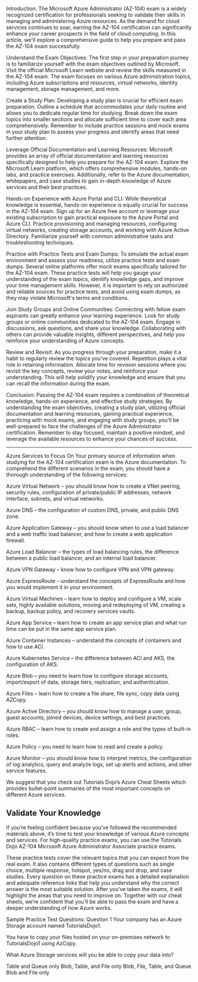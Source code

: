 
Introduction:
The Microsoft Azure Administrator (AZ-104) exam is a widely recognized certification for professionals seeking to validate their skills in managing and administering Azure resources. As the demand for cloud services continues to soar, earning the AZ-104 certification can significantly enhance your career prospects in the field of cloud computing. In this article, we'll explore a comprehensive guide to help you prepare and pass the AZ-104 exam successfully.

Understand the Exam Objectives:
The first step in your preparation journey is to familiarize yourself with the exam objectives outlined by Microsoft. Visit the official Microsoft Learn website and review the skills measured in the AZ-104 exam. The exam focuses on various Azure administration topics, including Azure subscriptions and resources, virtual networks, identity management, storage management, and more.

Create a Study Plan:
Developing a study plan is crucial for efficient exam preparation. Outline a schedule that accommodates your daily routine and allows you to dedicate regular time for studying. Break down the exam topics into smaller sections and allocate sufficient time to cover each area comprehensively. Remember to include practice sessions and mock exams in your study plan to assess your progress and identify areas that need further attention.

Leverage Official Documentation and Learning Resources:
Microsoft provides an array of official documentation and learning resources specifically designed to help you prepare for the AZ-104 exam. Explore the Microsoft Learn platform, which offers comprehensive modules, hands-on labs, and practice exercises. Additionally, refer to the Azure documentation, whitepapers, and case studies to gain in-depth knowledge of Azure services and their best practices.

Hands-on Experience with Azure Portal and CLI:
While theoretical knowledge is essential, hands-on experience is equally crucial for success in the AZ-104 exam. Sign up for an Azure free account or leverage your existing subscription to gain practical exposure to the Azure Portal and Azure CLI. Practice provisioning and managing resources, configuring virtual networks, creating storage accounts, and working with Azure Active Directory. Familiarize yourself with common administrative tasks and troubleshooting techniques.

Practice with Practice Tests and Exam Dumps:
To simulate the actual exam environment and assess your readiness, utilize practice tests and exam dumps. Several online platforms offer mock exams specifically tailored for the AZ-104 exam. These practice tests will help you gauge your understanding of the exam topics, identify knowledge gaps, and improve your time management skills. However, it is important to rely on authorized and reliable sources for practice tests, and avoid using exam dumps, as they may violate Microsoft's terms and conditions.

Join Study Groups and Online Communities:
Connecting with fellow exam aspirants can greatly enhance your learning experience. Look for study groups or online communities dedicated to the AZ-104 exam. Engage in discussions, ask questions, and share your knowledge. Collaborating with others can provide valuable insights, different perspectives, and help you reinforce your understanding of Azure concepts.

Review and Revisit:
As you progress through your preparation, make it a habit to regularly review the topics you've covered. Repetition plays a vital role in retaining information. Allocate time for revision sessions where you revisit the key concepts, review your notes, and reinforce your understanding. This will help solidify your knowledge and ensure that you can recall the information during the exam.

Conclusion:
Passing the AZ-104 exam requires a combination of theoretical knowledge, hands-on experience, and effective study strategies. By understanding the exam objectives, creating a study plan, utilizing official documentation and learning resources, gaining practical experience, practicing with mock exams, and engaging with study groups, you'll be well-prepared to face the challenges of the Azure Administrator certification. Remember to stay focused, maintain a positive mindset, and leverage the available resources to enhance your chances of success. 


-------------------

Azure Services to Focus On
Your primary source of information when studying for the AZ-104 certification exam is the Azure documentation. To comprehend the different scenarios in the exam, you should have a thorough understanding of the following services:

Azure Virtual Network – you should know how to create a VNet peering, security rules, configuration of private/public IP addresses, network interface, subnets, and virtual networks.

Azure DNS – the configuration of custom DNS, private, and public DNS zone.

Azure Application Gateway – you should know when to use a load balancer and a web traffic load balancer, and how to create a web application firewall.

Azure Load Balancer – the types of load balancing rules, the difference between a public load balancer, and an internal load balancer.

Azure VPN Gateway – know how to configure VPN and VPN gateway.

Azure ExpressRoute – understand the concepts of ExpressRoute and how you would implement it in your environment.

Azure Virtual Machines – learn how to deploy and configure a VM, scale sets, highly available solutions, moving and redeploying of VM, creating a backup, backup policy, and recovery services vaults.

Azure App Service – learn how to create an app service plan and what run time can be put in the same app service plan.

Azure Container Instances – understand the concepts of containers and how to use ACI.

Azure Kubernetes Service – the difference between ACI and AKS, the configuration of AKS.

Azure Blob – you need to learn how to configure storage accounts, import/export of data, storage tiers, replication, and authentication.

Azure Files – learn how to create a file share, file sync, copy data using AZCopy.

Azure Active Directory – you should know how to manage a user, group, guest accounts, joined devices, device settings, and best practices.

Azure RBAC – learn how to create and assign a role and the types of built-in roles.

Azure Policy – you need to learn how to read and create a policy.

Azure Monitor – you should know how to interpret metrics, the configuration of log analytics, query and analyze logs, set up alerts and actions, and other service features.

We suggest that you check out Tutorials Dojo’s Azure Cheat Sheets which provides bullet-point summaries of the most important concepts on different Azure services.

## Validate Your Knowledge
If you’re feeling confident because you’ve followed the recommended materials above, it’s time to test your knowledge of various Azure concepts and services. For high-quality practice exams, you can use the Tutorials Dojo AZ-104 Microsoft Azure Administrator Associate practice exams.

These practice tests cover the relevant topics that you can expect from the real exam. It also contains different types of questions such as single choice, multiple response, hotspot, yes/no, drag and drop, and case studies. Every question on these practice exams has a detailed explanation and adequate reference links that help you understand why the correct answer is the most suitable solution. After you’ve taken the exams, it will highlight the areas that you need to improve on. Together with our cheat sheets, we’re confident that you’ll be able to pass the exam and have a deeper understanding of how Azure works.

Sample Practice Test Questions:
Question 1
Your company has an Azure Storage account named TutorialsDojo1.

You have to copy your files hosted on your on-premises network to TutorialsDojo1 using AzCopy.

What Azure Storage services will you be able to copy your data into?

Table and Queue only
Blob, Table, and File only
Blob, File, Table, and Queue
Blob and File only
